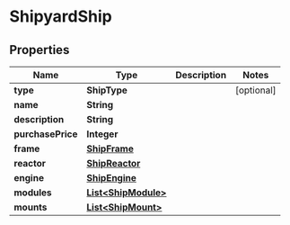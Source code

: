 

# ShipyardShip



## Properties

| Name | Type | Description | Notes |
|------------ | ------------- | ------------- | -------------|
|**type** | **ShipType** |  |  [optional] |
|**name** | **String** |  |  |
|**description** | **String** |  |  |
|**purchasePrice** | **Integer** |  |  |
|**frame** | [**ShipFrame**](ShipFrame.md) |  |  |
|**reactor** | [**ShipReactor**](ShipReactor.md) |  |  |
|**engine** | [**ShipEngine**](ShipEngine.md) |  |  |
|**modules** | [**List&lt;ShipModule&gt;**](ShipModule.md) |  |  |
|**mounts** | [**List&lt;ShipMount&gt;**](ShipMount.md) |  |  |




